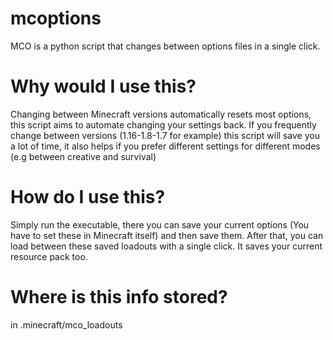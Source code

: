 # mcoptions
MCO is a python script that changes between options files in a single click.

# Why would I use this?
Changing between Minecraft versions automatically resets most options, this script aims to automate changing your settings back. If you frequently change between versions (1.16-1.8-1.7 for example) this script will save you a lot of time, it also helps if you prefer different settings for different modes (e.g between creative and survival)

# How do I use this?
Simply run the executable, there you can save your current options (You have to set these in Minecraft itself) and then save them. After that, you can load between these saved loadouts with a single click. It saves your current resource pack too.

# Where is this info stored?
in .minecraft/mco_loadouts
